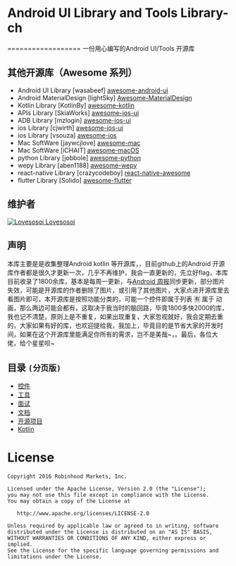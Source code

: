 # Android UI Library and Tools Library-ch
==================
一份用心编写的Android UI/Tools 开源库

## 其他开源库（Awesome 系列）
- Android UI Library [wasabeef]  [awesome-android-ui](https://github.com/wasabeef/awesome-android-ui)
- Android MaterialDesign [lightSky]  [Awesome-MaterialDesign](https://github.com/lightSky/Awesome-MaterialDesign)
- Kotlin Library [KotlinBy]  [awesome-kotlin](https://github.com/KotlinBy/awesome-kotlin)
- APIs Library [SkiaWorks]  [awesome-ios-ui](https://github.com/SkiaWorks/Awesome_APIs)
- ADB Library [mzlogin]  [awesome-ios-ui](https://github.com/mzlogin/awesome-adb)
- ios Library [cjwirth]  [awesome-ios-ui](https://github.com/cjwirth/awesome-ios-ui)
- ios Library [vsouza]  [awesome-ios](https://github.com/vsouza/awesome-ios) 
- Mac SoftWare [jaywcjlove]  [awesome-mac](https://github.com/jaywcjlove/awesome-mac)
- Mac SoftWare [iCHAIT] [awesome-macOS](https://github.com/iCHAIT/awesome-macOS)
- python Library [jobbole] [awesome-python](https://github.com/jobbole/awesome-python-cn)
- wepy Library [aben1188] [awesome-wepy](https://github.com/aben1188/awesome-wepy)
- react-native Library [crazycodeboy] [react-native-awesome](https://github.com/crazycodeboy/react-native-awesome)
- flutter Library [Solido] [awesome-flutter](https://github.com/Solido/awesome-flutter)

## 维护者
[![Lovesosoi](pic/lovesosoi.png) Lovesosoi](https://github.com/lvm0306)  

## 声明
本库主要是是收集整理Android kotlin 等开源库，，目前github上的Android 开源库作者都是很久才更新一次，几乎不再维护，我会一直更新的，先立好flag，本库目前收录了1800余库，基本是每周一更新，与[Android 周报](https://github.com/lvm0306/android_weekly)同步更新，部分图片失效，可能是开源库的作者删除了图片，或引用了其他图片，大家点进开源库里去看图片即可，本开源库是按照功能分类的，可能一个控件即属于列表 🈶 属于 动画，那么两边可能会都有，这取决于我当时的脑回路，毕竟1800多快2000的库，我也记不清楚，原则上是不重复，如果出现重复，大家忽视就好，我会定期去重的，大家如果有好的库，也欢迎提给我，我加上，毕竟目的是节省大家的开发时间，如果在这个开源库里能满足你所有的需求，岂不是美哉~，。最后，各位大佬，给个星星呗~

## 目录 `(分页版)`
* [控件](pages/控件.md)
* [工具](pages/工具.md)
* [面试](pages/面试.md)
* [文档](pages/其他.md)
* [开源项目](pages/开源项目.md)
* [Kotlin](pages/Kotlin.md)

License
=======

    Copyright 2016 Robinhood Markets, Inc.

    Licensed under the Apache License, Version 2.0 (the "License");
    you may not use this file except in compliance with the License.
    You may obtain a copy of the License at

       http://www.apache.org/licenses/LICENSE-2.0

    Unless required by applicable law or agreed to in writing, software
    distributed under the License is distributed on an "AS IS" BASIS,
    WITHOUT WARRANTIES OR CONDITIONS OF ANY KIND, either express or implied.
    See the License for the specific language governing permissions and
    limitations under the License.

